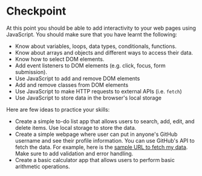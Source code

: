 # Checkpoint

At this point you should be able to add interactivity to your web pages using JavaScript. You should make sure that you have learnt the following:

- Know about variables, loops, data types, conditionals, functions.
- Know about arrays and objects and different ways to access their data.
- Know how to select DOM elements.
- Add event listeners to DOM elements (e.g. click, focus, form submission).
- Use JavaScript to add and remove DOM elements
- Add and remove classes from DOM elements
- Use JavaScript to make HTTP requests to external APIs (i.e. `fetch`)
- Use JavaScript to store data in the browser's local storage

Here are few ideas to practice your skills:

- Create a simple to-do list app that allows users to search, add, edit, and delete items. Use local storage to store the data. 
- Create a simple webpage where user can put in anyone's GitHub username and see their profile information. You can use GitHub's API to fetch the data. For example, here is the [sample URL to fetch my data](https://api.github.com/users/kamranahmedse). Make sure to add validation and error handling.
- Create a basic calculator app that allows users to perform basic arithmetic operations.
